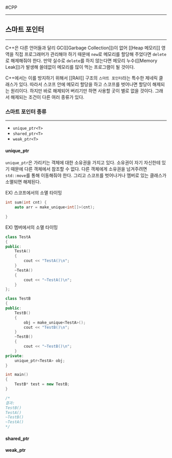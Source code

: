 #CPP
___
## 스마트 포인터
___
C++은 다른 언어들과 달리 GC([[Garbage Collection]])이 없어 [[Heap 메모리]] 영역을 직접 프로그래머가 관리해야 하기 때문에 `new`로 메모리를 할당해 주었다면 `delete`로 해제해줘야 한다. 만약 실수로 `delete`를 하지 않는다면 메모리 누수([[Memory Leak]])가 발생해 쓸데없이 메모리를 많이 먹는 프로그램이 될 것이다.

C++에서는 이를 방지하기 위해서 [[RAII]] 구조의 `스마트 포인터`라는 특수한 제네릭 클래스가 있다.
따라서 스코프 안에 메모리 할당을 하고 스코프를 벗어나면 할당이 해제되는 원리이다. 하지만 바로 해제되어 버리기만 하면 사용할 곳이 별로 없을 것이다. 그래서 해제되는 조건이 다른 여러 종류가 있다.

### 스마트 포인터 종류
___
- `unique_ptr<T>`
- `shared_ptr<T>`
- `weak_ptr<T>`

#### unique_ptr
`unique_ptr`은 가리키는 객체에 대한 소유권을 가지고 있다. 소유권이 자기 자신한테 있기 때문에 다른 객체에서 참조할 수 없다. 다른 객체에게 소유권을 넘겨주려면 `std::move`를 통해 이동해줘야 한다. 그리고 스코프를 벗어나거나 멤버로 있는 클래스가 소멸되면 해제된다.

EX) 스코프에서의 소멸 타이밍
```cpp
int sum(int cnt) {
	auto arr = make_unique<int[]>(cnt);
	
}
```

EX) 멤버에서의 소멸 타이밍
```cpp
class TestA
{
public:
	TestA()
	{
		cout << "TestA()\n";
	}
	~TestA()
	{
		cout << "~TestA()\n";
	}
};

class TestB
{
public:
	TestB()
	{
		obj = make_unique<TestA>();
		cout << "TestB()\n";
	}
	~TestB()
	{
		cout << "~TestB()\n";
	}
private:
	unique_ptr<TestA> obj;
}

int main()
{
	TestB* test = new TestB;
}

/*
결과:
TestB()
TestA()
~TestB()
~TestA()
*/
```

#### shared_ptr


#### weak_ptr

